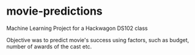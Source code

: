 # movie-predictions
Machine Learning Project for a Hackwagon DS102 class 

Objective was to predict movie's success using factors, such as budget, number of awards of the cast etc.

